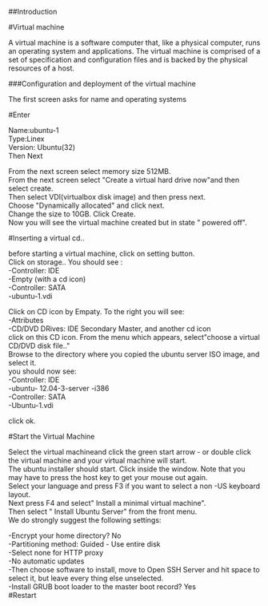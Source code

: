 ##Introduction

#Virtual machine

A virtual machine is a software computer that, like a physical computer, runs an operating system and applications. The virtual machine is comprised of a set of specification and configuration files and is backed by the physical resources of a host.

###Configuration and deployment of the virtual machine

The first screen asks for name and operating systems

#Enter 

  Name:ubuntu-1  
  Type:Linex  
  Version: Ubuntu(32)  
  Then Next
  
From the next screen select memory size 512MB.  
From the next screen select "Create a virtual hard drive now"and then select create.  
Then select VDI(virtualbox disk image) and then press next.  
Choose  "Dynamically allocated" and click next.  
Change the size to 10GB. Click Create.  
Now you will see the virtual machine created but in state " powered off".  

#Inserting a virtual cd..  

before starting a virtual machine, click on setting button.  
Click on storage..
You should see :  
-Controller: IDE    
-Empty (with a cd icon)  
-Controller: SATA  
-ubuntu-1.vdi  

Click on CD icon by Empaty. To the right you will see:  
-Attributes  
-CD/DVD DRives: IDE Secondary Master, and another cd icon  
click on this CD icon. From the menu which appears, select"choose a virtual CD/DVD disk file.."  
Browse to the directory where you copied the ubuntu server ISO image, and select it.  
you should now see:  
-Controller: IDE  
-ubuntu- 12.04-3-server -i386  
-Controller: SATA  
-Ubuntu-1.vdi  

click ok.  

#Start the Virtual Machine  

Select the virtual machineand click the green start arrow - or double click the virtual machine and your virtual machine will start.  
The ubuntu installer should start. Click inside the window. Note that you may have to press the host key to get your mouse out again.  
Select your language and press F3 if you want to select a non -US keyboard layout.  
Next press F4 and select" Install a minimal virtual machine".  
Then select " Install Ubuntu Server" from the front menu.  
We do strongly suggest the following settings:  

-Encrypt your home directory? No  
-Partitioning method: Guided - Use entire disk  
-Select none for HTTP proxy  
-No automatic updates  
-Then choose software to install, move to Open SSH Server and hit space to select it, but leave every thing else unselected.  
-Install GRUB boot loader to the master boot record? Yes  
#Restart



